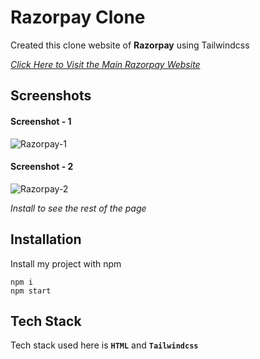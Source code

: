 # Razorpay Clone 

Created this clone website of **Razorpay** using Tailwindcss


_[Click Here to Visit the Main Razorpay Website](https://razorpay.com/)_

## Screenshots
#### Screenshot - 1
![Razorpay-1]()

#### Screenshot - 2
![Razorpay-2]()


_Install to see the rest of the page_

## Installation
Install my project with npm

```
npm i
npm start
```

## Tech Stack

Tech stack used here is **`HTML`** and **`Tailwindcss`**
